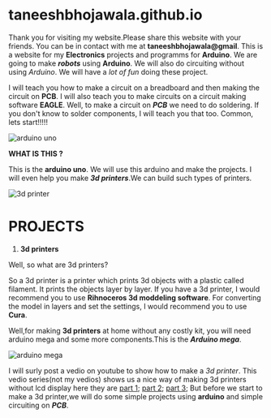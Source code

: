 # taneeshbhojawala.github.io


Thank you for visiting my website.Please share this website with your friends.
You can be in contact with me at **taneeshbhojawala@gmail**.
This is a website for my **Electronics** projects and programms for **Arduino**.
We are going to make ***robots*** using **Arduino**.
We will also do circuiting without using *Arduino*.
We will have a *lot of fun* doing these project.

I will teach you how to make a circuit on a breadboard and then making the circuit on **PCB**.
I will also teach you to make circuits on a circuit making software **EAGLE**.
Well, to make a circuit on ***PCB*** we need to do soldering. If you don't know to solder components, I will teach you that too.
Common, lets start!!!!!



![arduino uno](https://images-na.ssl-images-amazon.com/images/I/81A621O1eoL._SX466_.jpg)


**WHAT IS THIS ?**


This is the **arduino uno**.
We will use this arduino and make the projects.
I will even help you make ***3d printers***.We can build such types of printers.





![3d printer](https://cdn.arstechnica.net/wp-content/uploads/2014/09/Materia-101_7-640x426.jpg)


# PROJECTS
  1. **3d printers**



Well, so what are 3d printers?

So a 3d printer is a printer which prints 3d objects with a plastic called filament.
It prints the objects layer by layer.
If you have a 3d printer, I would recommend you to use **Rihnoceros 3d moddeling software**.
For converting the model in layers and set the settings, I would recommend you to use **Cura**.

Well,for making **3d printers** at home without any costly kit, you will need arduino mega and some more components.This is the ***Arduino mega***.

![arduino mega](http://www.hobbytronics.co.uk/image/data/arduino/arduino-mega-1280.jpg)

I will surly post a vedio on youtube to show how to make a *3d printer*.
This vedio series(not my vedios) shows us a nice way of making 3d printers without lcd display
here they are [part 1](https://www.youtube.com/watch?v=63Ei-H2gQ48);
              [part 2](https://www.youtube.com/watch?v=H_sGcUn7vVM);
              [part 3](https://www.youtube.com/watch?v=BTUVGvbJbc8&t=637s);
But before we start to make a 3d printer,we will do some simple projects using **arduino** and simple circuiting on ***PCB***.

